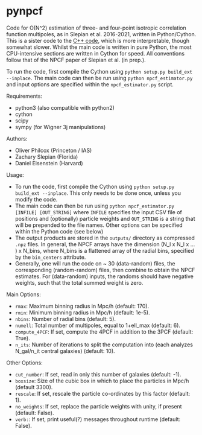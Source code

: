 # pynpcf

Code for O(N^2) estimation of three- and four-point isotropic correlation function multipoles, as in Slepian et al. 2016-2021, written in Python/Cython. This is a sister code to the [C++ code](https://github.com/oliverphilcox/NPCF-Estimator), which is more interpretable, though somewhat slower. Whilst the main code is written in pure Python, the most CPU-intensive sections are written in Cython for speed. All conventions follow that of the NPCF paper of Slepian et al. (in prep.).

To run the code, first compile the Cython using ```python setup.py build_ext --inplace```. The main code can then be run using ```python npcf_estimator.py``` and input options are specified within the ```npcf_estimator.py``` script.

Requirements:
- python3 (also compatible with python2)
- cython
- scipy
- sympy (for Wigner 3j manipulations)

Authors:
- Oliver Philcox (Princeton / IAS)
- Zachary Slepian (Florida)
- Daniel Eisenstein (Harvard)

Usage:
- To run the code, first compile the Cython using ```python setup.py build_ext --inplace```. This only needs to be done once, unless you modify the code.
- The main code can then be run using ```python npcf_estimator.py [INFILE] [OUT_STRING]``` where ```INFILE``` specifies the input CSV file of positions and (optionally) particle weights and ```OUT_STRING``` is a string that will be prepended to the file names. Other options can be specified within the Python code (see below)
- The output products are stored in the ```outputs/``` directory as compressed ```.npz``` files. In general, the NPCF arrays have the dimension (N_l x N_l x ... ) x N_bins, where N_bins is a flattened array of the radial bins, specified by the ```bin_centers``` attribute.
- Generally, one will run the code on ~ 30 (data-random) files, the corresponding (random-random) files, then combine to obtain the NPCF estimates. For (data-random) inputs, the randoms should have negative weights, such that the total summed weight is zero.

Main Options:
- ```rmax```: Maximum binning radius in Mpc/h (default: 170).
- ```rmin```: Minimum binning radius in Mpc/h (default: 1e-5).
- ```nbins```: Number of radial bins (default: 5).
- ```numell```: Total number of multipoles, equal to 1+ell_max (default: 6).
- ```compute_4PCF```: If set, compute the 4PCF in addition to the 3PCF (default: True).
- ```n_its```: Number of iterations to split the computation into (each analyzes N_gal/n_it central galaxies) (default: 10).

Other Options:
- ```cut_number```: If set, read in only this number of galaxies (default: -1).
- ```boxsize```: Size of the cubic box in which to place the particles in Mpc/h (default 3300).
- ```rescale```: If set, rescale the particle co-ordinates by this factor (default: 1).
- ```no_weights```: If set, replace the particle weights with unity, if present (default: False).
- ```verb:```: If set, print useful(?) messages throughout runtime (default: False).
